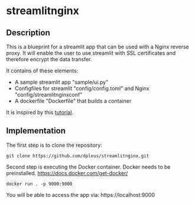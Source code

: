 # streamlitnginx

## Description
This is a blueprint for a streamlit app that can be used with a Nginx reverse proxy. It will enable the user to use streamlit with SSL certificates and therefore encrypt the data transfer.

It contains of these elements:
- A sample streamlit app "sample/ui.py"
- Configfiles for streamlit "config/config.toml" and Nginx "config/streamlitnginxconf"
- A dockerfile "Dockerfile" that builds a container

It is inspired by this [tutorial](https://ngbala6.medium.com/deploy-streamlit-app-on-nginx-cfa327106050).

## Implementation
The first step is to clone the repository:

    git clone https://github.com/dpleus/streamlitnginx.git

Second step is executing the Docker container. Docker needs to be preinstalled. https://docs.docker.com/get-docker/

    docker run . -p 9000:9000

You will be able to access the app via: https://localhost:9000

